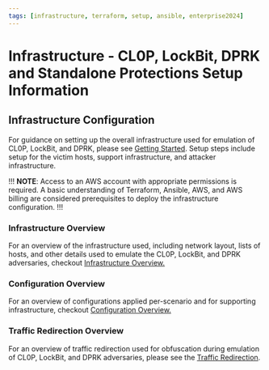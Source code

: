 ```yaml
---
tags: [infrastructure, terraform, setup, ansible, enterprise2024]
---
```


# Infrastructure - CL0P, LockBit, DPRK and Standalone Protections Setup Information

## Infrastructure Configuration

For guidance on setting up the overall infrastructure used for emulation of CL0P, LockBit, and DPRK, please see [Getting Started](GettingStarted.md). Setup steps include setup for the victim hosts, support infrastructure, and attacker infrastructure.

!!!
**NOTE**: Access to an AWS account with appropriate permissions is required. A basic understanding of Terraform, Ansible, AWS, and AWS billing are considered prerequisites to deploy the infrastructure configuration.
!!!

### Infrastructure Overview

For an overview of the infrastructure used, including network layout, lists of hosts, and other details used to emulate the CL0P, LockBit, and DPRK adversaries, checkout [Infrastructure Overview.](Infrastructure-Overview.md)

### Configuration Overview

For an overview of configurations applied per-scenario and for supporting infrastructure, checkout [Configuration Overview.](Configuration-Overview.md)

### Traffic Redirection Overview

For an overview of traffic redirection used for obfuscation during emulation of CL0P, LockBit, and DPRK adversaries, please see the [Traffic Redirection](Traffic-Redirection.md).
